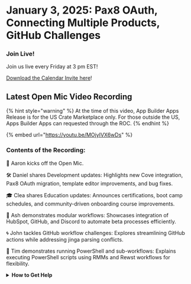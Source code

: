 # January 3, 2025: Pax8 OAuth, Connecting Multiple Products, GitHub Challenges

### **Join Live!**

Join us live every Friday at 3 pm EST!

&#x20;[Download the Calendar Invite here](https://engine.rewst.io/webhooks/custom/trigger/02eb02e2-1177-43d9-9e13-8547414979fc/c47fdd7f-4075-47a8-ba92-94e790e67c06?request_type=open_mic_link&)!

## Latest Open Mic Video Recording

{% hint style="warning" %}
At the time of this video, App Builder Apps Release is for the US Crate Marketplace only. For those outside the US, Apps Builder Apps can requested through the ROC.
{% endhint %}

{% embed url="https://youtu.be/MOjyIVX6wDs" %}

### Contents of the Recording:

🎤 Aaron kicks off the Open Mic.&#x20;

🛠️ Daniel shares Development updates: Highlights new Cove integration, Pax8 OAuth migration, template editor improvements, and bug fixes.&#x20;

🎓 Clea shares Education updates: Announces certifications, boot camp schedules, and community-driven onboarding course improvements.&#x20;

🔗 Ash demonstrates modular workflows: Showcases integration of HubSpot, GitHub, and Discord to automate beta processes efficiently.&#x20;

🌀 John tackles GitHub workflow challenges: Explores streamlining GitHub actions while addressing jinga parsing conflicts.&#x20;

🔧 Tim demonstrates running PowerShell and sub-workflows: Explains executing PowerShell scripts using RMMs and Rewst workflows for flexibility.



<details>

<summary><strong>How to Get Help</strong></summary>

* 💬 Chat (Discord): [https://discord.gg/rewst​​ ](https://discord.gg/rewst%E2%80%8B%E2%80%8B)
  * Private #\{{ msp \}} channel
  * \#the-kewp
* 🎫 Submit Tickets to: the\_roc@rewst.io
* 📝 Feature Request + Integration Requests: [https://rewst.canny.io/](https://rewst.canny.io/)

**CLUCK UNIVERSITY – REWST TRAINING:**&#x20;

* 👨‍🏫 Live Instructor-Led Training: [https://calendly.com/cluck-u/](https://calendly.com/cluck-u/)
* 🏁 Rewst Foundations Training: [https://docs.rewst.help/cluck-university/rewst-foundations-10x](https://docs.rewst.help/cluck-university/rewst-foundations-10x)
* ▶️ On-demand Videos: [https://docs.rewst.help/cluck-university/rewst-foundations-10x](https://docs.rewst.help/cluck-university/rewst-foundations-10x)

**DOCS:**&#x20;

* 🥚 Rewst Docs: [https://docs.rewst.help ](https://docs.rewst.help)
* ⛩️ Jinja Docs: [https://jinja.palletsprojects.com/](https://jinja.palletsprojects.com/)

**KEY LINKS:**&#x20;

* 📝 Feature Request + Integration Requests: [https://rewst.canny.io/](https://rewst.canny.io/)

</details>
